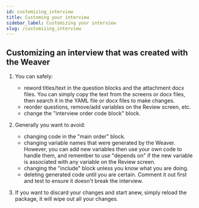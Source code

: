 ```yaml
---
id: customizing_interview
title: Customing your interview
sidebar_label: Customizing your interview
slug: /customizing_interview
---
```


  ## Customizing an interview that was created with the Weaver

  1. You can safely:     
      - reword titles/text in the question blocks and the attachment docx files. You can simply copy the text from the screens or docx files, then search it in the YAML file or docx files to make changes.
      - reorder questions, remove/add variables on the Review screen, etc.
      - change the "interview order code block" block.    
  1. Generally you want to avoid:     
      - changing code in the "main order" block.
      - changing variable names that were generated by the Weaver. However, you can add new variables then use your own code to handle them, and remember to use "depends on" if the new variable is associated with any variable on the Review screen.
      - changing the "include" block unless you know what you are doing.
      - deleting generated code until you are certain. Comment it out first and test to ensure it doesn't break the interview.
 
  1. If you want to discard your changes and start anew, simply reload the package, it will wipe out all your changes.
  
